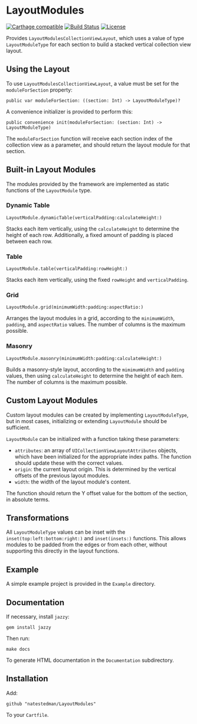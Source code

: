 # LayoutModules

[![Carthage compatible](https://img.shields.io/badge/Carthage-compatible-4BC51D.svg?style=flat)](https://github.com/Carthage/Carthage)
[![Build Status](https://travis-ci.org/natestedman/LayoutModules.svg?branch=master)](https://travis-ci.org/natestedman/LayoutModules)
[![License](https://img.shields.io/badge/license-Creative%20Commons%20Zero%20v1.0%20Universal-blue.svg)](https://creativecommons.org/publicdomain/zero/1.0/)

Provides `LayoutModulesCollectionViewLayout`, which uses a value of type `LayoutModuleType` for each section to build a stacked vertical collection view layout.

## Using the Layout
To use `LayoutModulesCollectionViewLayout`, a value must be set for the `moduleForSection` property:

    public var moduleForSection: ((section: Int) -> LayoutModuleType)?

A convenience initializer is provided to perform this:

    public convenience init(moduleForSection: (section: Int) -> LayoutModuleType)

The `moduleForSection` function will receive each section index of the collection view as a parameter, and should return the layout module for that section.

## Built-in Layout Modules
The modules provided by the framework are implemented as static functions of the `LayoutModule` type.

### Dynamic Table
    LayoutModule.dynamicTable(verticalPadding:calculateHeight:)

Stacks each item vertically, using the `calculateHeight` to determine the height of each row. Additionally, a fixed amount of padding is placed between each row.

### Table
    LayoutModule.table(verticalPadding:rowHeight:)

Stacks each item vertically, using the fixed `rowHeight` and `verticalPadding`.

### Grid
    LayoutModule.grid(minimumWidth:padding:aspectRatio:)

Arranges the layout modules in a grid, according to the `minimumWidth`, `padding`, and `aspectRatio` values. The number of columns is the maximum possible.

### Masonry
    LayoutModule.masonry(minimumWidth:padding:calculateHeight:)

Builds a masonry-style layout, according to the `mimimumWidth` and `padding` values, then using `calculateHeight` to determine the height of each item. The number of columns is the maximum possible.

## Custom Layout Modules
Custom layout modules can be created by implementing `LayoutModuleType`, but in most cases, initializing or extending `LayoutModule` should be sufficient.

`LayoutModule` can be initialized with a function taking these parameters:

- `attributes`: an array of `UICollectionViewLayoutAttributes` objects, which have been initialized for the appropriate index paths. The function should update these with the correct values.
- `origin`: the current layout origin. This is determined by the vertical offsets of the previous layout modules.
- `width`: the width of the layout module's content.

The function should return the Y offset value for the bottom of the section, in absolute terms.

## Transformations
All `LayoutModuleType` values can be inset with the `inset(top:left:bottom:right:)` and `inset(insets:)` functions. This allows modules to be padded from the edges or from each other, without supporting this directly in the layout functions.

## Example
A simple example project is provided in the `Example` directory.

## Documentation
If necessary, install `jazzy`:

    gem install jazzy
   
Then run:

    make docs

To generate HTML documentation in the `Documentation` subdirectory.

## Installation

Add:

    github "natestedman/LayoutModules"

To your `Cartfile`.
